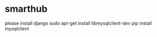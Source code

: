 # smarthub
please install django 
sudo apt-get install libmysqlclient-dev
pip install mysqlclient
    